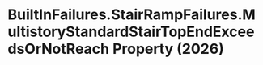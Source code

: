 # BuiltInFailures.StairRampFailures.MultistoryStandardStairTopEndExceedsOrNotReach Property (2026)

﻿
